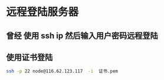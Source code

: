 # 远程登陆服务器
## 曾经 使用 ssh ip 然后输入用户密码远程登陆
## 使用证书登陆
```bash
ssh -p 22 node@116.62.123.117  -i  证书.pem
```